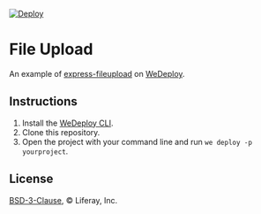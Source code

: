 [![Deploy](https://cdn.wedeploy.com/images/deploy.svg)](https://console.wedeploy.com/deploy?repo=https://github.com/wedeploy-examples/file-upload-example)

# File Upload

An example of [express-fileupload](https://www.npmjs.com/package/express-fileupload) on [WeDeploy](https://wedeploy.com/).

## Instructions

1. Install the [WeDeploy CLI](https://wedeploy.com/docs/intro/using-the-command-line/).
2. Clone this repository.
3. Open the project with your command line and run `we deploy -p yourproject`.

## License

[BSD-3-Clause](./LICENSE.md), © Liferay, Inc.
